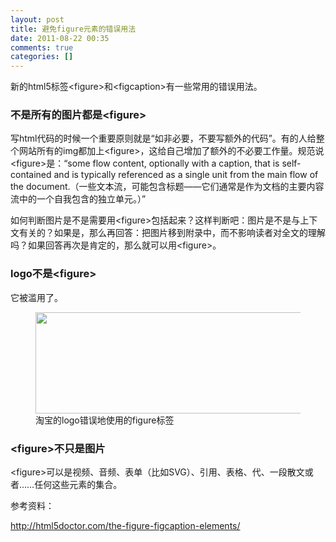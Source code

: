 ```yaml
---
layout: post
title: 避免figure元素的错误用法
date: 2011-08-22 00:35
comments: true
categories: []
---
```

新的html5标签&lt;figure&gt;和&lt;figcaption&gt;有一些常用的错误用法。
<h3>不是所有的图片都是&lt;figure&gt;</h3>
写html代码的时候一个重要原则就是“如非必要，不要写额外的代码”。有的人给整个网站所有的img都加上&lt;figure&gt;，这给自己增加了额外的不必要工作量。规范说&lt;figure&gt;是：<q>some flow content, optionally with a caption, that is self-contained and is typically referenced as a single unit from the main flow of the document.（一些文本流，可能包含标题——它们通常是作为文档的主要内容流中的一个自我包含的独立单元。）</q>

如何判断图片是不是需要用&lt;figure&gt;包括起来？这样判断吧：图片是不是与上下文有关的？如果是，那么再回答：把图片移到附录中，而不影响读者对全文的理解吗？如果回答再次是肯定的，那么就可以用&lt;figure&gt;。
<h3>logo不是&lt;figure&gt;</h3>
它被滥用了。

<figure><a href="http://yuguo.us/weblog/files/2011/08/taobao-logo.png"><img class="aligncenter size-full wp-image-857" title="taobao-logo" src="http://yuguo.us/weblog/files/2011/08/taobao-logo.png" alt="" width="525" height="162" /></a>
<figcaption>淘宝的logo错误地使用的figure标签</figcaption>
</figure>

<h3>&lt;figure&gt;不只是图片</h3>
&lt;figure&gt;可以是视频、音频、表单（比如SVG）、引用、表格、代、一段散文或者……任何这些元素的集合。

参考资料：

<a href="http://html5doctor.com/the-figure-figcaption-elements/">http://html5doctor.com/the-figure-figcaption-elements/</a>
